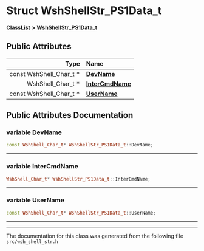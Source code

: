 

# Struct WshShellStr\_PS1Data\_t



[**ClassList**](annotated.md) **>** [**WshShellStr\_PS1Data\_t**](structWshShellStr__PS1Data__t.md)


























## Public Attributes

| Type | Name |
| ---: | :--- |
|  const WshShell\_Char\_t \* | [**DevName**](#variable-devname)  <br> |
|  WshShell\_Char\_t \* | [**InterCmdName**](#variable-intercmdname)  <br> |
|  const WshShell\_Char\_t \* | [**UserName**](#variable-username)  <br> |












































## Public Attributes Documentation




### variable DevName 

```C++
const WshShell_Char_t* WshShellStr_PS1Data_t::DevName;
```




<hr>



### variable InterCmdName 

```C++
WshShell_Char_t* WshShellStr_PS1Data_t::InterCmdName;
```




<hr>



### variable UserName 

```C++
const WshShell_Char_t* WshShellStr_PS1Data_t::UserName;
```




<hr>

------------------------------
The documentation for this class was generated from the following file `src/wsh_shell_str.h`

